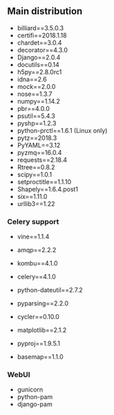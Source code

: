 ## Main distribution

- billiard==3.5.0.3
- certifi==2018.1.18
- chardet==3.0.4
- decorator==4.3.0
- Django==2.0.4
- docutils==0.14
- h5py==2.8.0rc1
- idna==2.6
- mock==2.0.0
- nose==1.3.7
- numpy==1.14.2
- pbr==4.0.0
- psutil==5.4.3
- pyshp==1.2.3
- python-prctl==1.6.1 (Linux only)
- pytz==2018.3
- PyYAML==3.12
- pyzmq==16.0.4
- requests==2.18.4
- Rtree==0.8.2
- scipy==1.0.1
- setproctitle==1.1.10
- Shapely==1.6.4.post1
- six==1.11.0
- urllib3==1.22

### Celery support

- vine==1.1.4
- amqp==2.2.2
- kombu==4.1.0
- celery==4.1.0

- python-dateutil==2.7.2
- pyparsing==2.2.0
- cycler==0.10.0
- matplotlib==2.1.2
- pyproj==1.9.5.1
- basemap==1.1.0

### WebUI

- gunicorn
- python-pam
- django-pam

